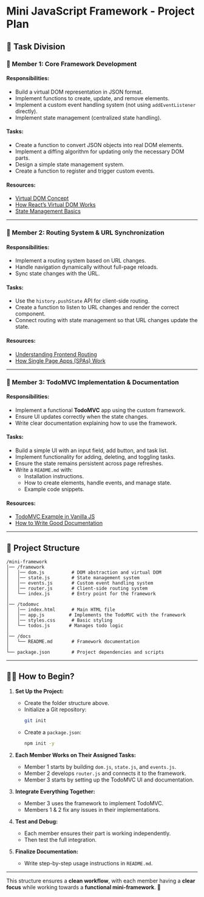 # **Mini JavaScript Framework - Project Plan**

## **📌 Task Division**

### **👤 Member 1: Core Framework Development**
#### **Responsibilities:**
- Build a virtual DOM representation in JSON format.
- Implement functions to create, update, and remove elements.
- Implement a custom event handling system (not using `addEventListener` directly).
- Implement state management (centralized state handling).

#### **Tasks:**
- Create a function to convert JSON objects into real DOM elements.
- Implement a diffing algorithm for updating only the necessary DOM parts.
- Design a simple state management system.
- Create a function to register and trigger custom events.

#### **Resources:**
- [Virtual DOM Concept](https://medium.com/@deathmood/how-to-write-your-own-virtual-dom-architecture-from-scratch-624a3a79438b)
- [How React’s Virtual DOM Works](https://react.dev/learn/render-and-commit)
- [State Management Basics](https://redux.js.org/tutorials/fundamentals/part-1-overview)

---

### **👤 Member 2: Routing System & URL Synchronization**
#### **Responsibilities:**
- Implement a routing system based on URL changes.
- Handle navigation dynamically without full-page reloads.
- Sync state changes with the URL.

#### **Tasks:**
- Use the `history.pushState` API for client-side routing.
- Create a function to listen to URL changes and render the correct component.
- Connect routing with state management so that URL changes update the state.

#### **Resources:**
- [Understanding Frontend Routing](https://dev.to/jlong4223/understanding-front-end-routing-4m6n)
- [How Single Page Apps (SPAs) Work](https://developer.mozilla.org/en-US/docs/Web/API/History_API)

---

### **👤 Member 3: TodoMVC Implementation & Documentation**
#### **Responsibilities:**
- Implement a functional **TodoMVC** app using the custom framework.
- Ensure UI updates correctly when the state changes.
- Write clear documentation explaining how to use the framework.

#### **Tasks:**
- Build a simple UI with an input field, add button, and task list.
- Implement functionality for adding, deleting, and toggling tasks.
- Ensure the state remains persistent across page refreshes.
- Write a `README.md` with:
  - Installation instructions.
  - How to create elements, handle events, and manage state.
  - Example code snippets.

#### **Resources:**
- [TodoMVC Example in Vanilla JS](https://todomvc.com/examples/vanillajs/)
- [How to Write Good Documentation](https://www.writethedocs.org/)

---

## **📂 Project Structure**
```
/mini-framework
│── /framework
│   │── dom.js          # DOM abstraction and virtual DOM
│   │── state.js        # State management system
│   │── events.js       # Custom event handling system
│   │── router.js       # Client-side routing system
│   └── index.js        # Entry point for the framework
│
│── /todomvc
│   │── index.html      # Main HTML file
│   │── app.js         # Implements the TodoMVC with the framework
│   │── styles.css      # Basic styling
│   └── todos.js       # Manages todo logic
│
│── /docs
│   └── README.md       # Framework documentation
│
└── package.json        # Project dependencies and scripts
```

---

## **👨‍💻 How to Begin?**

1. **Set Up the Project:**  
   - Create the folder structure above.  
   - Initialize a Git repository:  
     ```sh
     git init
     ```
   - Create a `package.json`:  
     ```sh
     npm init -y
     ```

2. **Each Member Works on Their Assigned Tasks:**
   - Member 1 starts by building `dom.js`, `state.js`, and `events.js`.
   - Member 2 develops `router.js` and connects it to the framework.
   - Member 3 starts by setting up the TodoMVC UI and documentation.

3. **Integrate Everything Together:**
   - Member 3 uses the framework to implement TodoMVC.
   - Members 1 & 2 fix any issues in their implementations.

4. **Test and Debug:**  
   - Each member ensures their part is working independently.  
   - Then test the full integration.

5. **Finalize Documentation:**  
   - Write step-by-step usage instructions in `README.md`.

---

This structure ensures a **clean workflow**, with each member having a **clear focus** while working towards a **functional mini-framework**. 🚀
